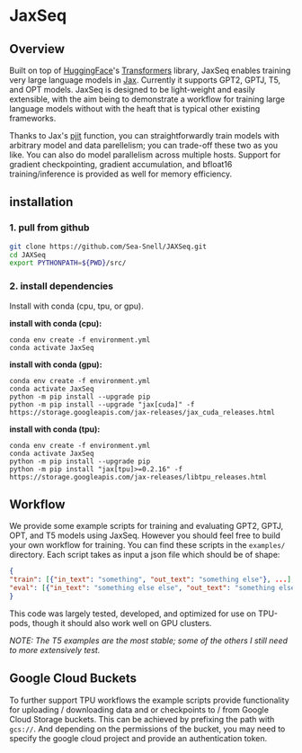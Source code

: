 # JaxSeq

## Overview

Built on top of [HuggingFace](https://huggingface.co)'s [Transformers](https://github.com/huggingface/transformers) library, JaxSeq enables training very large language models in [Jax](https://jax.readthedocs.io/en/latest/). Currently it supports GPT2, GPTJ, T5, and OPT models. JaxSeq is designed to be light-weight and easily extensible, with the aim being to demonstrate a workflow for training large language models without with the heaft that is typical other existing frameworks.

Thanks to Jax's [pjit](https://jax.readthedocs.io/en/latest/jax.experimental.pjit.html) function, you can straightforwardly train models with arbitrary model and data parellelism; you can trade-off these two as you like. You can also do model parallelism across multiple hosts. Support for gradient checkpointing, gradient accumulation, and bfloat16 training/inference is provided as well for memory efficiency.

## installation

### **1. pull from github**

``` bash
git clone https://github.com/Sea-Snell/JAXSeq.git
cd JAXSeq
export PYTHONPATH=${PWD}/src/
```

### **2. install dependencies**

Install with conda (cpu, tpu, or gpu).

**install with conda (cpu):**
``` shell
conda env create -f environment.yml
conda activate JaxSeq
```

**install with conda (gpu):**
``` shell
conda env create -f environment.yml
conda activate JaxSeq
python -m pip install --upgrade pip
python -m pip install --upgrade "jax[cuda]" -f https://storage.googleapis.com/jax-releases/jax_cuda_releases.html
```

**install with conda (tpu):**
``` shell
conda env create -f environment.yml
conda activate JaxSeq
python -m pip install --upgrade pip
python -m pip install "jax[tpu]>=0.2.16" -f https://storage.googleapis.com/jax-releases/libtpu_releases.html
```

## Workflow

We provide some example scripts for training and evaluating GPT2, GPTJ, OPT, and T5 models using JaxSeq. However you should feel free to build your own workflow for training. You can find these scripts in the `examples/` directory. Each script takes as input a json file which should be of shape:
``` json
{
"train": [{"in_text": "something", "out_text": "something else"}, ...], 
"eval": [{"in_text": "something else else", "out_text": "something else else else"}, ...], 
}
```

This code was largely tested, developed, and optimized for use on TPU-pods, though it should also work well on GPU clusters.

*NOTE: The T5 examples are the most stable; some of the others I still need to more extensively test.*

## Google Cloud Buckets

To further support TPU workflows the example scripts provide functionality for uploading / downloading data and or checkpoints to / from Google Cloud Storage buckets. This can be achieved by prefixing the path with `gcs://`. And depending on the permissions of the bucket, you may need to specify the google cloud project and provide an authentication token.

